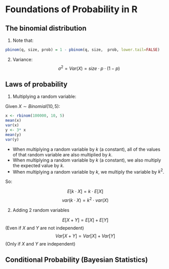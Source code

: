 # Foundations of Probability in R

## The binomial distribution

1. Note that:

```r
pbinom(q, size, prob) = 1 - pbinom(q, size,  prob, lower.tail=FALSE)
```

2. Variance:
$$\sigma^2=Var(X)=size\cdot p \cdot (1-p)$$

## Laws of probability

1. Multiplying a random variable:

Given $X \sim Binomial(10, 5)$:

```r
x <- rbinom(100000, 10, 5)
mean(x)
var(x)
y <- 3* x
mean(y)
var(y)
```
- When multiplying a random variable by $k$ (a constant), all of the values of that random variable are also multiplied by $k$.
- When multiplying a random variable by $k$ (a constant), we also multiply the expected value by $k$.
- When multiplying a random variable by $k$, we multiply the variable by $k^2$.

So:

$$E[k \cdot X] = k \cdot E[X]$$
$$var(k \cdot X) = k^2 \cdot var(X)$$

2. Adding 2 random variables

$$E[X+Y]=E[X] + E[Y]$$
(Even if $X$ and $Y$ are not independent)
$$Var[X+Y]=Var[X] + Var[Y]$$
(Only if $X$ and $Y$ are independent)

## Conditional Probability (Bayesian Statistics)